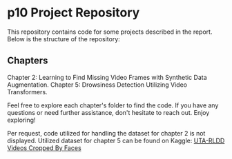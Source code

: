# p10 Project Repository
This repository contains code for some projects described in the report. Below is the structure of the repository:

## Chapters
Chapter 2: Learning to Find Missing Video Frames with Synthetic Data Augmentation.
Chapter 5: Drowsiness Detection Utilizing Video Transformers.

Feel free to explore each chapter's folder to find the code. If you have any questions or need further assistance, don't hesitate to reach out. Enjoy exploring!

Per request, code utilized for handling the dataset for chapter 2 is not displayed.
Utilized dataset for chapter 5 can be found on Kaggle: [UTA-RLDD Videos Cropped By Faces](https://www.kaggle.com/datasets/mathiasviborg/multiview-clip-generated-embeddings)
